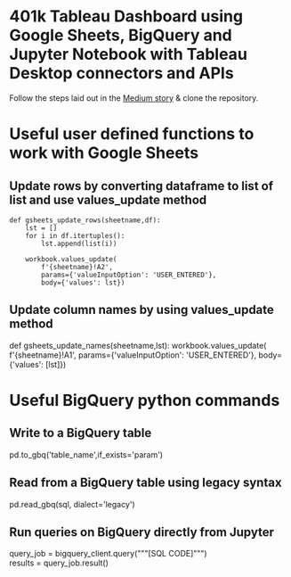 # 401k Tableau Dashboard using Google Sheets, BigQuery and Jupyter Notebook with Tableau Desktop connectors and APIs

Follow the steps laid out in the <a href='https://medium.com/@rydernguyen/401k-tableau-dashboard-using-google-sheets-bigquery-and-jupyter-notebook-with-tableau-desktop-65615a3408b2?source=friends_link&sk=3a4bca1fd00065f9b849e8f1d67721b6' target='_blank'>Medium story</a> & clone the repository.

# Useful user defined functions to work with Google Sheets
## Update rows by converting dataframe to list of list and use values_update method
    def gsheets_update_rows(sheetname,df):
        lst = []
        for i in df.itertuples():
            lst.append(list(i))

        workbook.values_update(
            f'{sheetname}!A2',
            params={'valueInputOption': 'USER_ENTERED'},
            body={'values': lst})

## Update column names by using values_update method
def gsheets_update_names(sheetname,lst):
    workbook.values_update(
    f'{sheetname}!A1',
    params={'valueInputOption': 'USER_ENTERED'},
    body={'values': [lst]})
    
# Useful BigQuery python commands
## Write to a BigQuery table
pd.to_gbq('table_name',if_exists='param')
## Read from a BigQuery table using legacy syntax
pd.read_gbq(sql, dialect='legacy')
## Run queries on BigQuery directly from Jupyter 
query_job = bigquery_client.query("""[SQL CODE]""") <br>
results = query_job.result()
